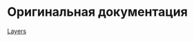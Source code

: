 # Оригинальная документация 

<a class="el" href="http://docs.banshee3d.com/Native/group___layers.html">Layers</a>